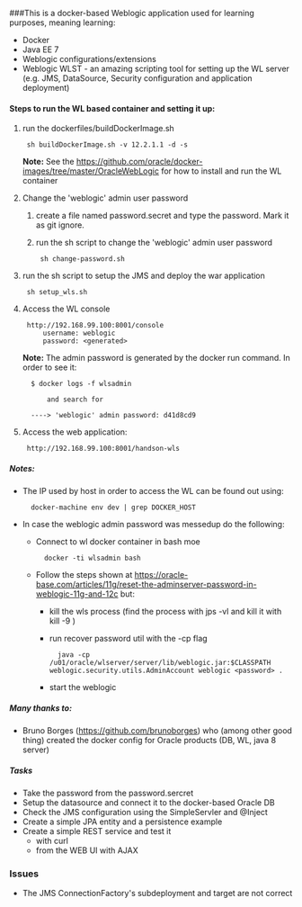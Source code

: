###This is a docker-based Weblogic application used for learning purposes, meaning learning:
* Docker
* Java EE 7
* Weblogic configurations/extensions
* Weblogic WLST - an amazing scripting tool for setting up the WL server (e.g. JMS, DataSource, Security configuration and application deployment)

#### Steps to run the WL based container and setting it up:
1. run the dockerfiles/buildDockerImage.sh
    
        sh buildDockerImage.sh -v 12.2.1.1 -d -s
        
    **Note:** See the https://github.com/oracle/docker-images/tree/master/OracleWebLogic for how to install and run the WL container

1. Change the 'weblogic' admin user password

    1. create a file named password.secret and type the password. Mark it as git ignore.

    1. run the sh script to change the 'weblogic' admin user  password
    
            sh change-password.sh
        
1. run the sh script to setup the JMS and deploy the war application

        sh setup_wls.sh
        
1. Access the WL console 

        http://192.168.99.100:8001/console
            username: weblogic
            password: <generated>  
         
    **Note:** The admin password is generated by the docker run command. In order to see it:
     
         $ docker logs -f wlsadmin 
     
             and search for
     
         ----> 'weblogic' admin password: d41d8cd9
            
1. Access the web application:

        http://192.168.99.100:8001/handson-wls
    
       
##### Notes:
* The IP used by host in order to access the WL can be found out using:
    
        docker-machine env dev | grep DOCKER_HOST

* In case the weblogic admin password was messedup do the following:
    
    * Connect to wl docker container in bash moe
    
            docker -ti wlsadmin bash
            
    * Follow the steps shown at https://oracle-base.com/articles/11g/reset-the-adminserver-password-in-weblogic-11g-and-12c 
        but:
        
        * kill the wls process (find the process with jps -vl  and kill it with kill -9 <pid>)
        
        * run recover password util with the -cp flag
        
                java -cp /u01/oracle/wlserver/server/lib/weblogic.jar:$CLASSPATH weblogic.security.utils.AdminAccount weblogic <password> .
                
        * start the weblogic
        

##### Many thanks to:
* Bruno Borges (https://github.com/brunoborges) who (among other good thing) created the docker config for Oracle products (DB, WL, java 8 server)

##### Tasks
* Take the password from the password.sercret
* Setup the datasource and connect it to the docker-based Oracle DB
* Check the JMS configuration using the SimpleServler and @Inject
* Create a simple JPA entity and a persistence example
* Create a simple REST service and test it
    * with curl
    * from the WEB UI with AJAX

### Issues
* The JMS ConnectionFactory's subdeployment and target are not correct
